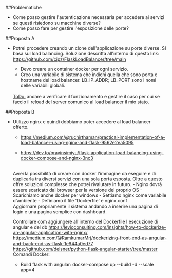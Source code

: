 ##Problematiche
- Come posso gestire l'autenticazione necessaria per accedere ai servizi se questi risiedono su macchine diverse?
- Come posso fare per gestire l'esposizione delle porte?

##Proposta A
- Potrei procedere creando un clone dell'applicazione su porte diverse. SI basa sul load balancing.
  Soluzione descritta all'interno di questo link: https://github.com/cipz/FlaskLoadBalancer/tree/main
  - Devo creare un container docker per ogni servizio. 
  - Creo una variabile di sistema che indichi quella che sono porta e hostname del load balancer.
  LB_IP_ADDR; LB_PORT sono i nomi delle variabili globali.
  
  <br>
  <u>ToDo:</u> andare a verificare il funzionamento e gestire il caso per cui se faccio il reload del server 
  comunico al load balancer il mio stato. 

##Proposta B
- Utilizzo nginx e quindi dobbiamo poter accedere al load balancer offerto.
  - https://medium.com/@ruchirthaman/practical-implementation-of-a-load-balancer-using-nginx-and-flask-9562e2ea5095
  
  - https://dev.to/bravinsimiyu/flask-application-load-balancing-using-docker-compose-and-nginx-3nc3 
  <br>
  Avrei la possibilità di creare con docker l'immagine da eseguire e di duplicarla tra diversi servizi con una sola porta esposta.
  Oltre a questo offre soluzioni complesse che potrei rivalutare in futuro.
    - Nginx dovrà essere scaricato dal browser per la versione del proprio OS
    - Scarichiamo anche docker per windows
    - Settiamo nginx come variabile d'ambiente
    - Definiamo il file 'Dockerfile' e nginx.conf
  
  <br>
  Aggiornare propriamente il sistema andando a inserire una pagina di login 
  e una pagina semplice con dashboard.
  
  Controllare com aggiungere all'interno del Dockerfile l'esecuzione di angular e del db
  https://levioconsulting.com/insights/how-to-dockerize-an-angular-application-with-nginx/
  <br>
  https://medium.com/@RamkumarMrj/dockerizing-front-end-as-angular-and-back-end-as-flask-1e944a0ed77
  <br>
  https://github.com/delsner/python-flask-angular-starter/tree/master
  <br>
  Comandi Docker:
  - Build flask with angular:
  docker-compose up --build -d --scale app=4
  